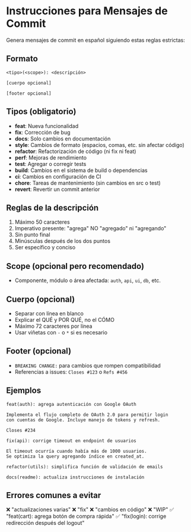 
# Instrucciones para Mensajes de Commit

Genera mensajes de commit en español siguiendo estas reglas estrictas:

## Formato
```
<tipo>(<scope>): <descripción>

[cuerpo opcional]

[footer opcional]
```

## Tipos (obligatorio)
- **feat**: Nueva funcionalidad
- **fix**: Corrección de bug
- **docs**: Solo cambios en documentación
- **style**: Cambios de formato (espacios, comas, etc. sin afectar código)
- **refactor**: Refactorización de código (ni fix ni feat)
- **perf**: Mejoras de rendimiento
- **test**: Agregar o corregir tests
- **build**: Cambios en el sistema de build o dependencias
- **ci**: Cambios en configuración de CI
- **chore**: Tareas de mantenimiento (sin cambios en src o test)
- **revert**: Revertir un commit anterior

## Reglas de la descripción
1. Máximo 50 caracteres
2. Imperativo presente: "agrega" NO "agregado" ni "agregando"
3. Sin punto final
4. Minúsculas después de los dos puntos
5. Ser específico y conciso

## Scope (opcional pero recomendado)
- Componente, módulo o área afectada: `auth`, `api`, `ui`, `db`, etc.

## Cuerpo (opcional)
- Separar con línea en blanco
- Explicar el QUÉ y POR QUÉ, no el CÓMO
- Máximo 72 caracteres por línea
- Usar viñetas con `-` o `*` si es necesario

## Footer (opcional)
- `BREAKING CHANGE:` para cambios que rompen compatibilidad
- Referencias a issues: `Closes #123` o `Refs #456`

## Ejemplos
```
feat(auth): agrega autenticación con Google OAuth

Implementa el flujo completo de OAuth 2.0 para permitir login
con cuentas de Google. Incluye manejo de tokens y refresh.

Closes #234
```

```
fix(api): corrige timeout en endpoint de usuarios

El timeout ocurría cuando había más de 1000 usuarios.
Se optimiza la query agregando índice en created_at.
```

```
refactor(utils): simplifica función de validación de emails
```

```
docs(readme): actualiza instrucciones de instalación
```

## Errores comunes a evitar
❌ "actualizaciones varias"
❌ "fix"
❌ "cambios en código"
❌ "WIP"
✅ "feat(cart): agrega botón de compra rápida"
✅ "fix(login): corrige redirección después del logout"